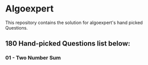 # Algoexpert
This repository  contains the solution for algoexpert's hand picked Questions.
## 180 Hand-picked Questions list below:
### 01 - Two Number Sum
